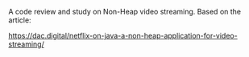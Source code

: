 A code review and study on Non-Heap video streaming. Based on the article:

https://dac.digital/netflix-on-java-a-non-heap-application-for-video-streaming/

